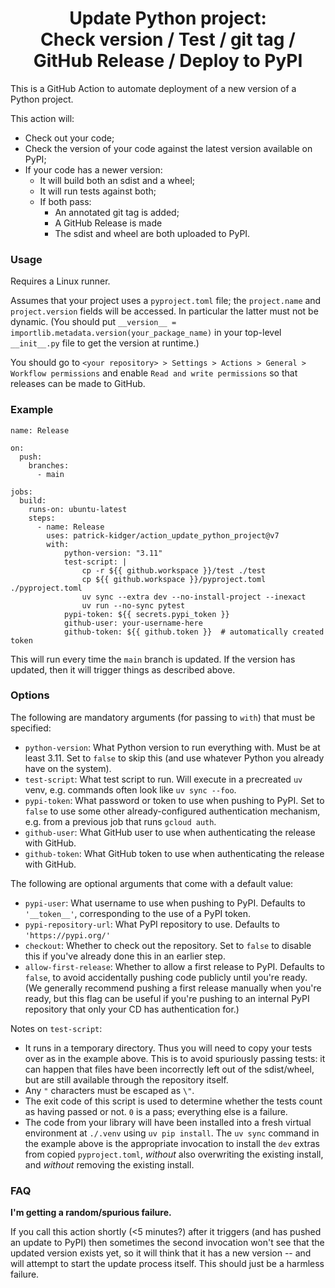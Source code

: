 <h1 align='center'>Update Python project:<br>Check version / Test / git tag / GitHub Release / Deploy to PyPI</h1>

This is a GitHub Action to automate deployment of a new version of a Python project.

This action will:
- Check out your code;
- Check the version of your code against the latest version available on PyPI;
- If your code has a newer version:
    - It will build both an sdist and a wheel;
    - It will run tests against both;
    - If both pass:
        - An annotated git tag is added;
        - A GitHub Release is made
        - The sdist and wheel are both uploaded to PyPI.

### Usage

Requires a Linux runner.

Assumes that your project uses a `pyproject.toml` file; the `project.name` and `project.version` fields will be accessed. In particular the latter must not be dynamic. (You should put `__version__ = importlib.metadata.version(your_package_name)` in your top-level `__init__.py` file to get the version at runtime.)

You should go to `<your repository> > Settings > Actions > General > Workflow permissions` and enable `Read and write permissions` so that releases can be made to GitHub.

### Example

```
name: Release

on:
  push:
    branches:
      - main

jobs:
  build:
    runs-on: ubuntu-latest
    steps:
      - name: Release
        uses: patrick-kidger/action_update_python_project@v7
        with:
            python-version: "3.11"
            test-script: |
                cp -r ${{ github.workspace }}/test ./test
                cp ${{ github.workspace }}/pyproject.toml ./pyproject.toml
                uv sync --extra dev --no-install-project --inexact
                uv run --no-sync pytest
            pypi-token: ${{ secrets.pypi_token }}
            github-user: your-username-here
            github-token: ${{ github.token }}  # automatically created token
```

This will run every time the `main` branch is updated. If the version has updated, then it will trigger things as described above.

### Options

The following are mandatory arguments (for passing to `with`) that must be specified:

- `python-version`: What Python version to run everything with. Must be at least 3.11. Set to `false` to skip this (and use whatever Python you already have on the system).
- `test-script`: What test script to run. Will execute in a precreated `uv` venv, e.g. commands often look like `uv sync --foo`.
- `pypi-token`: What password or token to use when pushing to PyPI. Set to `false` to use some other already-configured authentication mechanism, e.g. from a previous job that runs `gcloud auth`.
- `github-user`: What GitHub user to use when authenticating the release with GitHub.
- `github-token`: What GitHub token to use when authenticating the release with GitHub.

The following are optional arguments that come with a default value:

- `pypi-user`: What username to use when pushing to PyPI. Defaults to `'__token__'`, corresponding to the use of a PyPI token.
- `pypi-repository-url`: What PyPI repository to use. Defaults to `'https://pypi.org/'`
- `checkout`: Whether to check out the repository. Set to `false` to disable this if you've already done this in an earlier step.
- `allow-first-release`: Whether to allow a first release to PyPI. Defaults to `false`, to avoid accidentally pushing code publicly until you're ready. (We generally recommend pushing a first release manually when you're ready, but this flag can be useful if you're pushing to an internal PyPI repository that only your CD has authentication for.)

Notes on `test-script`:

- It runs in a temporary directory. Thus you will need to copy your tests over as in the example above. This is to avoid spuriously passing tests: it can happen that files have been incorrectly left out of the sdist/wheel, but are still available through the repository itself.
- Any `"` characters must be escaped as `\"`.
- The exit code of this script is used to determine whether the tests count as having passed or not. `0` is a pass; everything else is a failure.
- The code from your library will have been installed into a fresh virtual environment at `./.venv` using `uv pip install`. The `uv sync` command in the example above is the appropriate invocation to install the `dev` extras from copied `pyproject.toml`, *without* also overwriting the existing install, and *without* removing the existing install.

### FAQ

**I'm getting a random/spurious failure.**

If you call this action shortly (<5 minutes?) after it triggers (and has pushed an update to PyPI) then sometimes the second invocation won't see that the updated version exists yet, so it will think that it has a new version -- and will attempt to start the update process itself. This should just be a harmless failure.
